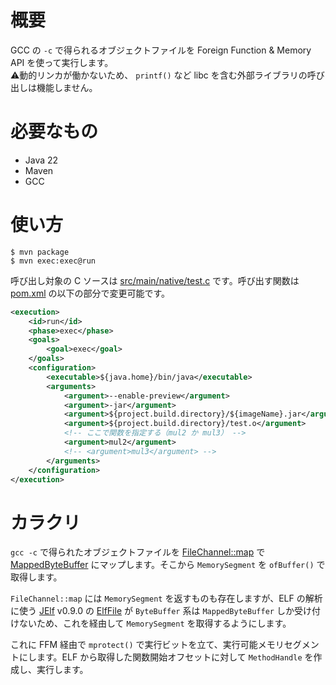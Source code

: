 # 概要

GCC の `-c` で得られるオブジェクトファイルを Foreign Function & Memory API を使って実行します。  
⚠️動的リンカが働かないため、 `printf()` など libc を含む外部ライブラリの呼び出しは機能しません。

# 必要なもの

* Java 22
* Maven
* GCC

# 使い方

```
$ mvn package
$ mvn exec:exec@run
```

呼び出し対象の C ソースは [src/main/native/test.c](src/main/native/test.c) です。呼び出す関数は [pom.xml](pom.xml) の以下の部分で変更可能です。

```xml
<execution>
    <id>run</id>
    <phase>exec</phase>
    <goals>
        <goal>exec</goal>
    </goals>
    <configuration>
        <executable>${java.home}/bin/java</executable>
        <arguments>
            <argument>--enable-preview</argument>
            <argument>-jar</argument>
            <argument>${project.build.directory}/${imageName}.jar</argument>
            <argument>${project.build.directory}/test.o</argument>
            <!-- ここで関数を指定する（mul2 か mul3） -->
            <argument>mul2</argument>
            <!-- <argument>mul3</argument> -->
        </arguments>
    </configuration>
</execution>
```

# カラクリ

`gcc -c` で得られたオブジェクトファイルを [FileChannel::map](https://docs.oracle.com/en/java/javase/22/docs/api/java.base/java/nio/channels/FileChannel.html#map(java.nio.channels.FileChannel.MapMode,long,long)) で [MappedByteBuffer](https://docs.oracle.com/en/java/javase/21/docs/api/java.base/java/nio/MappedByteBuffer.html) にマップします。そこから `MemorySegment` を `ofBuffer()` で取得します。

`FileChannel::map` には `MemorySegment` を返すものも存在しますが、ELF の解析に使う [JElf](https://github.com/fornwall/jelf) v0.9.0 の [ElfFile](https://javadoc.io/doc/net.fornwall/jelf/latest/net/fornwall/jelf/ElfFile.html) が `ByteBuffer` 系は `MappedByteBuffer` しか受け付けないため、これを経由して `MemorySegment` を取得するようにします。

これに FFM 経由で `mprotect()` で実行ビットを立て、実行可能メモリセグメントにします。ELF から取得した関数開始オフセットに対して `MethodHandle` を作成し、実行します。
